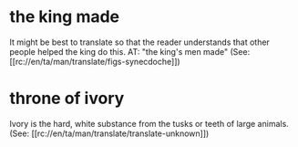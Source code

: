 # the king made

It might be best to translate so that the reader understands that other people helped the king do this. AT: "the king's men made" (See: [[rc://en/ta/man/translate/figs-synecdoche]])

# throne of ivory

Ivory is the hard, white substance from the tusks or teeth of large animals. (See: [[rc://en/ta/man/translate/translate-unknown]])

